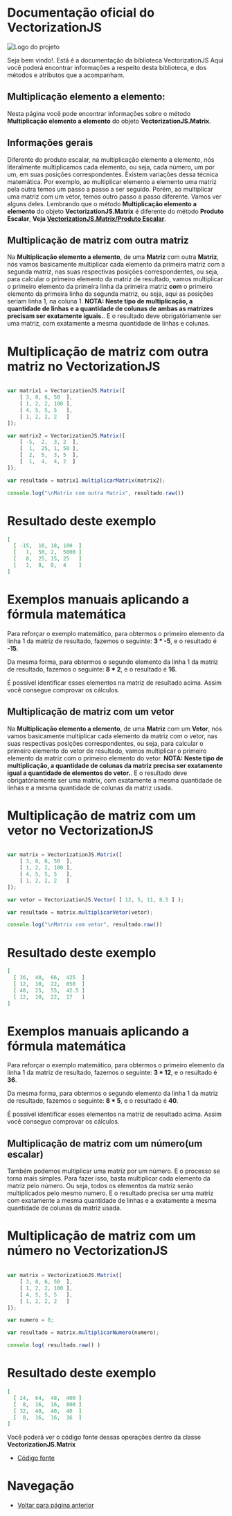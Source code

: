 # Documentação oficial do VectorizationJS
![Logo do projeto](https://github.com/WilliamJardim/VectorizationJS/blob/main/imagens/logo512x512.png)

Seja bem vindo!. Está é a documentação da biblioteca VectorizationJS
Aqui você poderá encontrar informações a respeito desta biblioteca, e dos métodos e atributos que a acompanham.

## Multiplicação elemento a elemento:
Nesta página você pode encontrar informações sobre o método **Multiplicação elemento a elemento** do objeto **VectorizationJS.Matrix**. 

## Informações gerais
Diferente do produto escalar, na multiplicação elemento a elemento, nós literalmente multiplicamos cada elemento, ou seja, cada número, um por um, em suas posições correspondentes. Existem variações dessa técnica matemática. Por exemplo, ao multiplicar elemento a elemento uma matriz pela outra temos um passo a passo a ser seguido. Porém, ao multiplicar uma matriz com um vetor, temos outro passo a passo diferente. Vamos ver alguns deles. Lembrando que o método **Multiplicação elemento a elemento** do objeto **VectorizationJS.Matrix** é diferente do método **Produto Escalar**, **Veja [VectorizationJS.Matrix/Produto Escalar](../ProdutoEscalar/page.md)**.

## Multiplicação de matriz com outra matriz
Na **Multiplicação elemento a elemento**, de uma **Matriz** com outra **Matriz**, nós vamos basicamente multiplicar cada elemento da primeira matriz com a segunda matriz, nas suas respectivas posições correspondentes, ou seja, para calcular o primeiro elemento da matriz de resultado, vamos multiplicar o primeiro elemento da primeira linha da primeira matriz **com** o primeiro elemento da primeira linha da segunda matriz, ou seja, aqui as posições seriam linha 1, na coluna 1. **NOTA: Neste tipo de multiplicação, a quantidade de linhas e a quantidade de colunas de ambas as matrizes precisam ser exatamente iguais.**. E o resultado deve obrigatóriamente ser uma matriz, com exatamente a mesma quantidade de linhas e colunas.

# Multiplicação de matriz com outra matriz no VectorizationJS
```javascript

var matrix1 = VectorizationJS.Matrix([
    [ 3, 8, 6, 50  ],
    [ 1, 2, 2, 100 ],
    [ 4, 5, 5, 5   ],
    [ 1, 2, 2, 2   ]
]);

var matrix2 = VectorizationJS.Matrix([
    [ -5,  2,  3, 2  ],
    [  1,  25, 1, 50 ],
    [  2,  5,  3, 5  ],
    [  1,  4,  4, 2  ]
]);

var resultado = matrix1.multiplicarMatrix(matrix2);

console.log("\nMatrix com outra Matrix", resultado.raw())
```

# Resultado deste exemplo
```json
[
  [ -15,  16, 18, 100  ]
  [   1,  50, 2,  5000 ]
  [   8,  25, 15, 25   ]
  [   1,  8,  8,  4    ]
]
```

# Exemplos manuais aplicando a fórmula matemática
Para reforçar o exemplo matemático, para obtermos o primeiro elemento da linha 1 da matriz de resultado, fazemos o seguinte: **3 * -5**, e o resultado é **-15**.

Da mesma forma, para obtermos o segundo elemento da linha 1 da matriz de resultado, fazemos o seguinte: **8 * 2**, e o resultado é **16**.

É possível identificar esses elementos na matriz de resultado acima. Assim você consegue comprovar os cálculos.


## Multiplicação de matriz com um vetor
Na **Multiplicação elemento a elemento**, de uma **Matriz** com um **Vetor**, nós vamos basicamente multiplicar cada elemento da matriz com o vetor, nas suas respectivas posições correspondentes, ou seja, para calcular o primeiro elemento do vetor de resultado, vamos multiplicar o primeiro elemento da matriz com o primeiro elemento do vetor. **NOTA: Neste tipo de multiplicação, a quantidade de colunas da matriz precisa ser exatamente igual a quantidade de elementos do vetor.**. E o resultado deve obrigatóriamente ser uma matrix, com exatamente a mesma quantidade de linhas e a mesma quantidade de colunas da matriz usada.

# Multiplicação de matriz com um vetor no VectorizationJS
```javascript

var matrix = VectorizationJS.Matrix([
    [ 3, 8, 6, 50  ],
    [ 1, 2, 2, 100 ],
    [ 4, 5, 5, 5   ],
    [ 1, 2, 2, 2   ]
]);

var vetor = VectorizationJS.Vector( [ 12, 5, 11, 8.5 ] );

var resultado = matrix.multiplicarVetor(vetor);

console.log("\nMatrix com vetor", resultado.raw())
```

# Resultado deste exemplo
```json
[
  [ 36,  40,  66,  425  ]
  [ 12,  10,  22,  850  ]
  [ 48,  25,  55,  42.5 ] 
  [ 12,  10,  22,  17   ]
]
```

# Exemplos manuais aplicando a fórmula matemática
Para reforçar o exemplo matemático, para obtermos o primeiro elemento da linha 1 da matriz de resultado, fazemos o seguinte: **3 * 12**, e o resultado é **36**.

Da mesma forma, para obtermos o segundo elemento da linha 1 da matriz de resultado, fazemos o seguinte: **8 * 5**, e o resultado é **40**.

É possível identificar esses elementos na matriz de resultado acima. Assim você consegue comprovar os cálculos.

## Multiplicação de matriz com um número(um escalar)
Também podemos multiplicar uma matriz por um número. E o processo se torna mais simples. Para fazer isso, basta multiplicar cada elemento da matriz pelo número. Ou seja, todos os elementos da matriz serão multiplicados pelo mesmo numero. E o resultado precisa ser uma matriz com exatamente a mesma quantidade de linhas e a exatamente a mesma quantidade de colunas da matriz usada.

# Multiplicação de matriz com um número no VectorizationJS
```javascript

var matrix = VectorizationJS.Matrix([
    [ 3, 8, 6, 50  ],
    [ 1, 2, 2, 100 ],
    [ 4, 5, 5, 5   ],
    [ 1, 2, 2, 2   ]
]);

var numero = 8;

var resultado = matrix.multiplicarNumero(numero);

console.log( resultado.raw() )

```

# Resultado deste exemplo
```json
[
  [ 24,  64,  48,  400 ]
  [  8,  16,  16,  800 ] 
  [ 32,  40,  40,  40  ] 
  [  8,  16,  16,  16  ]
]
```

Você poderá ver o código fonte dessas operações dentro da classe **VectorizationJS.Matrix**
* [Código fonte](https://github.com/WilliamJardim/VectorizationJS/blob/main/src/Matrix.js)

# Navegação
* [Voltar para página anterior](../page.md)

